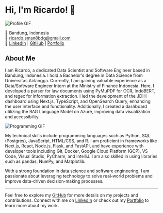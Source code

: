 # Hi, I'm Ricardo! 👋

![Profile GIF](https://media.giphy.com/media/QTfX9Ejfra3ZmNxh6B/giphy.gif)

📍 Bandung, Indonesia  
📧 [ricardo.sman8bdg@gmail.com](mailto:ricardo.sman8bdg@gmail.com)  
🔗 [LinkedIn](https://www.linkedin.com/in/ricardo-do) | [GitHub](https://github.com/ricardo-dodo) | [Portfolio](https://ricardo-dodo.netlify.app/)

## About Me
I am Ricardo, a dedicated Data Scientist and Software Engineer based in Bandung, Indonesia. I hold a Bachelor's degree in Data Science from Universitas Airlangga. Currently, I am gaining valuable experience as a Data/Software Engineer Intern at the Ministry of Finance Indonesia. Here, I developed a parser for law documents using PyMuPDF for OCR, IndoBERT, and regex for information extraction. I led the development of the JDIH dashboard using Next.js, TypeScript, and OpenSearch Query, enhancing the user interface and functionality. Additionally, I created a dashboard utilizing the RAG Language Model on Azure, improving data visualization and accessibility.

![Programming GIF](https://media.giphy.com/media/l0MYv0ZDuHOmHk9wc/giphy.gif)

My technical skills include programming languages such as Python, SQL (Postgres), JavaScript, HTML/CSS, and R. I am proficient in frameworks like Next.js, React, Node.js, Flask, and FastAPI, and have experience with developer tools including Git, Docker, Google Cloud Platform (GCP), VS Code, Visual Studio, PyCharm, and IntelliJ. I am also skilled in using libraries such as pandas, NumPy, and Matplotlib.

With a strong foundation in data science and software engineering, I am passionate about leveraging technology to solve real-world problems and improve data-driven decision-making processes.

---

Feel free to explore my [GitHub](https://github.com/ricardo-dodo) for more details on my projects and contributions. Connect with me on [LinkedIn](https://www.linkedin.com/in/ricardo-do) or check out my [Portfolio](https://ricardo-dodo.netlify.app/) to learn more about my work.

